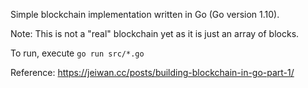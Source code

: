 
Simple blockchain implementation written in Go (Go version 1.10).

Note: This is not a "real" blockchain yet as it is just an array of blocks.

To run, execute `go run src/*.go`

Reference: https://jeiwan.cc/posts/building-blockchain-in-go-part-1/

